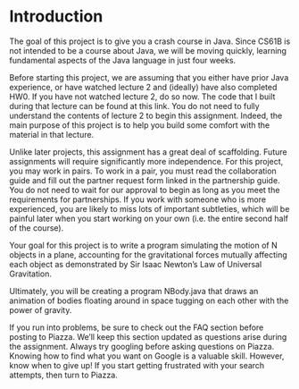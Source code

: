 # Introduction

The goal of this project is to give you a crash course in Java. Since CS61B is not intended to be a course about Java, we will be moving quickly, learning fundamental aspects of the Java language in just four weeks.

Before starting this project, we are assuming that you either have prior Java experience, or have watched lecture 2 and (ideally) have also completed HW0. If you have not watched lecture 2, do so now. The code that I built during that lecture can be found at this link. You do not need to fully understand the contents of lecture 2 to begin this assignment. Indeed, the main purpose of this project is to help you build some comfort with the material in that lecture.

Unlike later projects, this assignment has a great deal of scaffolding. Future assignments will require significantly more independence. For this project, you may work in pairs. To work in a pair, you must read the collaboration guide and fill out the partner request form linked in the partnership guide. You do not need to wait for our approval to begin as long as you meet the requirements for partnerships. If you work with someone who is more experienced, you are likely to miss lots of important subtleties, which will be painful later when you start working on your own (i.e. the entire second half of the course).

Your goal for this project is to write a program simulating the motion of N objects in a plane, accounting for the gravitational forces mutually affecting each object as demonstrated by Sir Isaac Newton’s Law of Universal Gravitation.

Ultimately, you will be creating a program NBody.java that draws an animation of bodies floating around in space tugging on each other with the power of gravity.

If you run into problems, be sure to check out the FAQ section before posting to Piazza. We’ll keep this section updated as questions arise during the assignment. Always try googling before asking questions on Piazza. Knowing how to find what you want on Google is a valuable skill. However, know when to give up! If you start getting frustrated with your search attempts, then turn to Piazza.